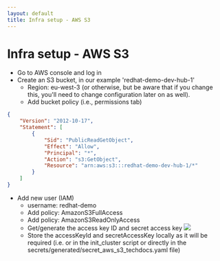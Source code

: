 ```yaml
---
layout: default
title: Infra setup - AWS S3
---
```


# Infra setup - AWS S3

* Go to AWS console and log in
* Create an S3 bucket, in our example 'redhat-demo-dev-hub-1'
    * Region: eu-west-3 (or otherwise, but be aware that if you change this, you'll need to change configuration later on as well).
    * Add bucket policy (i.e., permissions tab)
```json
{
	"Version": "2012-10-17",
	"Statement": [
		{
			"Sid": "PublicReadGetObject",
			"Effect": "Allow",
			"Principal": "*",
			"Action": "s3:GetObject",
			"Resource": "arn:aws:s3:::redhat-demo-dev-hub-1/*"
		}
	]
}
```
* Add new user (IAM)
    * username: redhat-demo
    * Add policy: AmazonS3FullAccess
    * Add policy: AmazonS3ReadOnlyAccess
    * Get/generate the access key ID and secret access key
      <img src="https://raw.githubusercontent.com/maarten-vandeperre/developer-hub-documentation/argo/images/aws_s3_techdocs_user.png">
    * Store the accessKeyId and secretAccessKey locally as it will be required (i.e. or in the init_cluster script
      or directly in the secrets/generated/secret_aws_s3_techdocs.yaml file)
